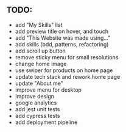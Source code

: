 ## TODO:

- add "My Skills" list
- add preview title on hover, and touch
- add "This Website was made using..."
- add skills (bdd, patterns, refactoring)
- add scroll up button
- remove sticky menu for small resolutions
- change home image
- use swiper for products on home page
- update tech stack and rework home page
- update "About me"
- improve menu for desktop
- improve design
- google analytics
- add jest unit tests
- add cypress tests
- add deployment pipeline
